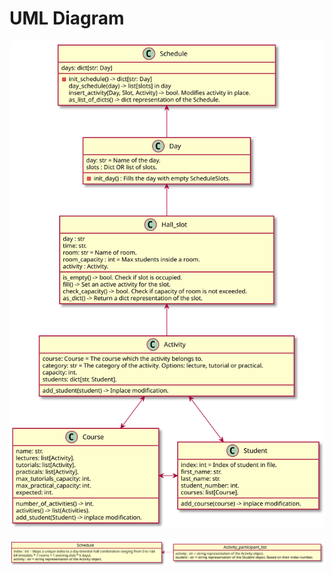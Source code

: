 # UML Diagram

<div hidden>
@startuml
'Change only this value depending of the number of @startuml/@enduml on the full file
'https://forum.plantuml.net/13673/make-multiple-%40startuml%40enduml-blocks-file-generate-diagram
!$max=2
!$i=1
label l [
!while $i < $max+1
  {{
  !include %filename()!$i
  }}
  !$i = $i +1
!endwhile
]
@enduml

@startuml FirstDiagram

class Schedule{
    days: dict[str: Day]
    -init_schedule() -> dict[str: Day]
    day_schedule(day) -> list[slots] in day
    insert_activity(Day, Slot, Activity) -> bool. Modifies activity in place.
    as_list_of_dicts() -> dict representation of the Schedule.
}

class Day{
    day: str = Name of the day.
    slots : Dict OR list of slots.
    -init_day() : Fills the day with empty ScheduleSlots.
}

class Hall_slot{
    day : str
    time: str.
    room: str = Name of room.
    room_capacity : int = Max students inside a room.
    activity : Activity.
    is_empty() -> bool. Check if slot is occupied.
    fill() -> Set an active activity for the slot.
    check_capacity() -> bool. Check if capacity of room is not exceeded.
    as_dict() -> Return a dict representation of the slot.
}

class Activity{
    add_student(student) -> Inplace modification.
    course: Course = The course which the activity belongs to.
    category: str = The category of the activity. Options: lecture, tutorial or practical.
    capacity: int.
    students: dict[str, Student].
}

class Course{
    number_of_activities() -> int.
    activities() -> list(Activities).
    add_student(Student) -> inplace modification.
    name: str.
    lectures: list[Activity].
    tutorials: list[Activity].
    practicals: list[Activity].
    max_tutorials_capacity: int.
    max_practical_capacity: int.
    expected: int.
}

class Student{
    add_course(course) -> inplace modification.
    index: int = Index of student in file.
    first_name: str.
    last_name: str.
    student_number: int.
    courses: list[Course].
}

Day -up-> Schedule
Hall_slot -up-> Day
Activity -up-> Hall_slot
Activity <-down-> Course
Activity <-down-> Student
Course <-right-> Student


@enduml

@startuml ModelDiagram

object Schedule{
    {field} index : int = Maps a unique index to a day-timeslot-hall combination ranging from 0 to 144 
        ((4 timeslots * 7 rooms + 1 evening slot) * 5 days).
    activity : str = string representation of the Activity object.
}

object Activity_participant_list{
    activity : str = string representation of the Activity object.
    student : str = string representation of the Student object. Based on their index number.
}

Schedule <- Activity_participant_list

@enduml

</div>

![UML Diagram](images/FirstDiagram.svg)

![Model Diagram](images/ModelDiagram.svg)